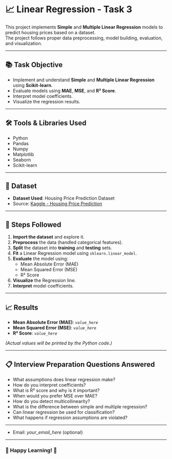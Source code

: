 # 📈 Linear Regression - Task 3

This project implements **Simple** and **Multiple Linear Regression** models to predict housing prices based on a dataset.  
The project follows proper data preprocessing, model building, evaluation, and visualization.

---

## 📚 Task Objective
- Implement and understand **Simple** and **Multiple Linear Regression** using **Scikit-learn**.
- Evaluate models using **MAE**, **MSE**, and **R² Score**.
- Interpret model coefficients.
- Visualize the regression results.

---

## 🛠️ Tools & Libraries Used
- Python
- Pandas
- Numpy
- Matplotlib
- Seaborn
- Scikit-learn

---

## 📂 Dataset
- **Dataset Used**: Housing Price Prediction Dataset
- Source: [Kaggle - Housing Price Prediction](https://www.kaggle.com/datasets/harishkumardatalab/housing-price-prediction)

---

## 🚀 Steps Followed
1. **Import the dataset** and explore it.
2. **Preprocess** the data (handled categorical features).
3. **Split** the dataset into **training** and **testing** sets.
4. **Fit** a Linear Regression model using `sklearn.linear_model`.
5. **Evaluate** the model using:
   - Mean Absolute Error (MAE)
   - Mean Squared Error (MSE)
   - R² Score
6. **Visualize** the Regression line.
7. **Interpret** model coefficients.

---

## 📈 Results

- **Mean Absolute Error (MAE)**: _`value_here`_
- **Mean Squared Error (MSE)**: _`value_here`_
- **R² Score**: _`value_here`_

*(Actual values will be printed by the Python code.)*

---

## 📋 Interview Preparation Questions Answered
- What assumptions does linear regression make?
- How do you interpret coefficients?
- What is R² score and why is it important?
- When would you prefer MSE over MAE?
- How do you detect multicollinearity?
- What is the difference between simple and multiple regression?
- Can linear regression be used for classification?
- What happens if regression assumptions are violated?

---
- Email: _your_email_here_ (optional)

---

### 🚀 Happy Learning! 🚀
